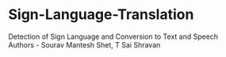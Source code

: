 # Sign-Language-Translation
Detection of Sign Language and Conversion to Text and Speech
<br>
Authors - Sourav Mantesh Shet, T Sai Shravan
